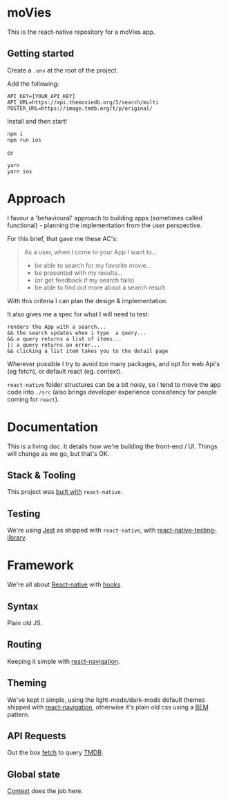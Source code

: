 # moVies 
This is the react-native repository for a moVies app.

## Getting started

Create a `.env` at the root of the project.

Add the following:

    API_KEY=[YOUR_API_KEY]
    API_URL=https://api.themoviedb.org/3/search/multi
    POSTER_URL=https://image.tmdb.org/t/p/original/

 Install and then start!

    npm i
    npm run ios

or

    yarn
    yarn ios

# Approach
I favour a 'behavioural' approach to building apps (sometimes called functional) - planning the implementation from the user perspective. 

For this brief, that gave me these AC's: 

> As a user, when I come to your App I want to...
> - be able to search for my favorite movie...
> - be presented with my results...
> - (or get feedback if my search fails)
> - be able to find out more about a search result.

With this criteria I can plan the design & implementation.

It also gives me a spec for what I will need to test:   

    renders the App with a search...
    && the search updates when i type  a query...
    && a query returns a list of items...
    || a query returns an error...
    && clicking a list item takes you to the detail page

Wherever possible I try to avoid too many packages, and opt for web Api's (eg fetch), or default react (eg. context).

`react-native` folder structures can be a bit noisy, so I tend to move the app code into `./src` (also brings developer experience consistency for people coming for `react`).

 

# Documentation
This is a living doc. It details how we're building the front-end / UI. Things will change as we go, but that's OK.

## Stack & Tooling
This project was [built with](https://reactnative.dev/docs/environment-setup) `react-native`.

## Testing
We're using [Jest](https://jestjs.io/) as shipped with `react-native`, with [react-native-testing-library](https://callstack.github.io/react-native-testing-library/).

# Framework
We're all about [React-native](https://reactnative.dev/) with [hooks](https://reactjs.org/docs/hooks-intro.html).

## Syntax
Plain old JS.

## Routing
Keeping it simple with [react-navigation](https://reactnavigation.org/).

## Theming

We've kept it simple, using the light-mode/dark-mode default themes shipped with [react-navigation](https://reactnavigation.org/docs/themes/), otherwise it's plain old css using a [BEM](http://getbem.com/) pattern.

## API Requests
Out the box [fetch](https://developer.mozilla.org/en-US/docs/Web/API/Fetch_API) to query [TMDB](https://www.themoviedb.org/).

## Global state
[Context](https://reactjs.org/docs/context.html) does the job here. 